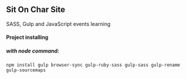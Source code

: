 ## Sit On Char Site

SASS, Gulp and JavaScript events learning

#### Project installing

##### with node command:

``npm install gulp browser-sync gulp-ruby-sass gulp-sass gulp-rename gulp-sourcemaps``

